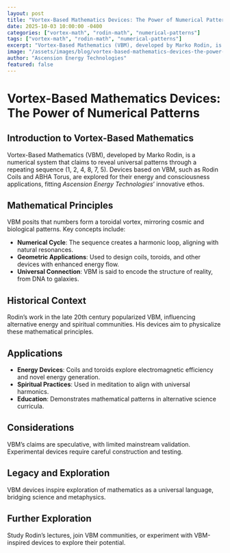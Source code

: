 ```yaml
---
layout: post
title: "Vortex-Based Mathematics Devices: The Power of Numerical Patterns"
date: 2025-10-03 10:00:00 -0400
categories: ["vortex-math", "rodin-math", "numerical-patterns"]
tags: ["vortex-math", "rodin-math", "numerical-patterns"]
excerpt: "Vortex-Based Mathematics (VBM), developed by Marko Rodin, is a numerical system that claims to reveal universal patterns through a repeating sequence (1, 2, 4, 8, 7, 5). Devices based on VBM, such as Rodin Coils and ABHA Torus, are explored for their energy and consciousness applications, fitting *Ascension Energy Technologies*’ innovative ethos"
image: "/assets/images/blog/vortex-based-mathematics-devices-the-power-of-numerical-patterns-hero.jpg"
author: "Ascension Energy Technologies"
featured: false
---
```


# Vortex-Based Mathematics Devices: The Power of Numerical Patterns

## Introduction to Vortex-Based Mathematics
Vortex-Based Mathematics (VBM), developed by Marko Rodin, is a numerical system that claims to reveal universal patterns through a repeating sequence (1, 2, 4, 8, 7, 5). Devices based on VBM, such as Rodin Coils and ABHA Torus, are explored for their energy and consciousness applications, fitting *Ascension Energy Technologies*’ innovative ethos.

## Mathematical Principles
VBM posits that numbers form a toroidal vortex, mirroring cosmic and biological patterns. Key concepts include:
- **Numerical Cycle**: The sequence creates a harmonic loop, aligning with natural resonances.
- **Geometric Applications**: Used to design coils, toroids, and other devices with enhanced energy flow.
- **Universal Connection**: VBM is said to encode the structure of reality, from DNA to galaxies.

## Historical Context
Rodin’s work in the late 20th century popularized VBM, influencing alternative energy and spiritual communities. His devices aim to physicalize these mathematical principles.

## Applications
- **Energy Devices**: Coils and toroids explore electromagnetic efficiency and novel energy generation.
- **Spiritual Practices**: Used in meditation to align with universal harmonics.
- **Education**: Demonstrates mathematical patterns in alternative science curricula.

## Considerations
VBM’s claims are speculative, with limited mainstream validation. Experimental devices require careful construction and testing.

## Legacy and Exploration
VBM devices inspire exploration of mathematics as a universal language, bridging science and metaphysics.

## Further Exploration
Study Rodin’s lectures, join VBM communities, or experiment with VBM-inspired devices to explore their potential.